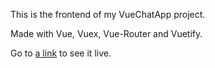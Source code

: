 This is the frontend of my VueChatApp project.

Made with Vue, Vuex, Vue-Router and Vuetify.

Go to [a link](https://nostalgic-payne-0d04b7.netlify.app/) to see it live.